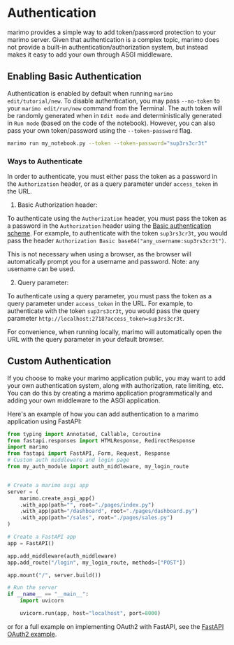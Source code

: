 # Authentication

marimo provides a simple way to add token/password protection to your marimo server. Given that authentication is a complex topic, marimo does not provide a built-in authentication/authorization system, but instead makes it easy to add your own through ASGI middleware.

## Enabling Basic Authentication

Authentication is enabled by default when running `marimo edit/tutorial/new`. To disable authentication, you may pass `--no-token` to your `marimo edit/run/new` command from the Terminal. The auth token will be randomly generated when in `Edit mode` and deterministically generated in `Run mode` (based on the code of the notebook). However, you can also pass your own token/password using the `--token-password` flag.

```bash
marimo run my_notebook.py --token --token-password="sup3rs3cr3t"
```

### Ways to Authenticate

In order to authenticate, you must either pass the token as a password in the `Authorization` header, or as a query parameter under `access_token` in the URL.

1. Basic Authorization header:

To authenticate using the `Authorization` header, you must pass the token as a password in the `Authorization` header using the [Basic authentication scheme](https://developer.mozilla.org/en-US/docs/Web/HTTP/Authentication). For example, to authenticate with the token `sup3rs3cr3t`, you would pass the header `Authorization Basic base64("any_username:sup3rs3cr3t")`.

This is not necessary when using a browser, as the browser will automatically prompt you for a username and password. Note: any username can be used.

2. Query parameter:

To authenticate using a query parameter, you must pass the token as a query parameter under `access_token` in the URL. For example, to authenticate with the token `sup3rs3cr3t`, you would pass the query parameter `http://localhost:2718?access_token=sup3rs3cr3t`.

For convenience, when running locally, marimo will automatically open the URL with the query parameter in your default browser.

## Custom Authentication

If you choose to make your marimo application public, you may want to add your own authentication system, along with authorization, rate limiting, etc. You can do this by creating a marimo application programmatically and adding your own middleware to the ASGI application.

Here's an example of how you can add authentication to a marimo application using FastAPI:

```python
from typing import Annotated, Callable, Coroutine
from fastapi.responses import HTMLResponse, RedirectResponse
import marimo
from fastapi import FastAPI, Form, Request, Response
# Custom auth middleware and login page
from my_auth_module import auth_middleware, my_login_route


# Create a marimo asgi app
server = (
    marimo.create_asgi_app()
    .with_app(path="", root="./pages/index.py")
    .with_app(path="/dashboard", root="./pages/dashboard.py")
    .with_app(path="/sales", root="./pages/sales.py")
)

# Create a FastAPI app
app = FastAPI()

app.add_middleware(auth_middleware)
app.add_route("/login", my_login_route, methods=["POST"])

app.mount("/", server.build())

# Run the server
if __name__ == "__main__":
    import uvicorn

    uvicorn.run(app, host="localhost", port=8000)
```

or for a full example on implementing OAuth2 with FastAPI, see the [FastAPI OAuth2 example](https://fastapi.tiangolo.com/tutorial/security/oauth2-jwt/).
